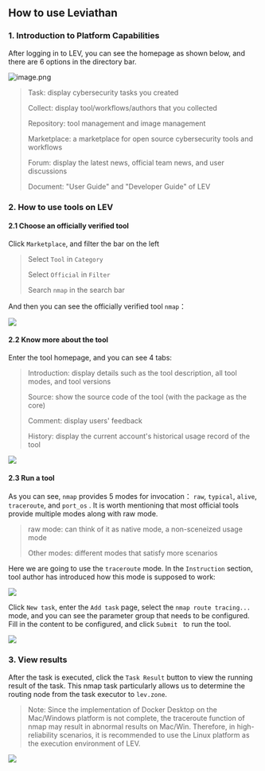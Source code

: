 ## How to use Leviathan

### 1. Introduction to Platform Capabilities 

After logging in to LEV, you can see the homepage as shown below, and there are 6 options in the directory bar.

![image.png](https://levimg.s3.cn-northwest-1.amazonaws.com.cn/x/%E6%88%AA%E5%B1%8F2022-05-29+14.21.40.png)

>Task: display cybersecurity tasks you created
>
>Collect: display tool/workflows/authors that you collected
>
>Repository: tool management and image management
>
>Marketplace: a marketplace for open source cybersecurity tools and workflows
>
>Forum: display the latest news, official team news, and user discussions
>
>Document: "User Guide" and "Developer Guide" of LEV

### 2. How to use tools on LEV

#### 2.1 Choose an officially verified tool 

Click `Marketplace`, and filter the bar on the left
> Select `Tool` in `Category`
>
> Select `Official` in `Filter`
>
> Search `nmap` in the search bar

And then you can see the officially verified tool `nmap`：

![](https://levimg.s3.cn-northwest-1.amazonaws.com.cn/x/%E6%88%AA%E5%B1%8F2022-05-29+14.43.36.png)

#### 2.2 Know more about the tool

Enter the tool homepage, and you can see 4 tabs:

> Introduction: display details such as the tool description, all tool modes, and tool versions
>
> Source: show the source code of the tool (with the package as the core)
>
> Comment: display users' feedback
>
> History: display the current account's historical usage record of the tool

![](https://levimg.s3.cn-northwest-1.amazonaws.com.cn/x/%E6%88%AA%E5%B1%8F2022-05-29+18.08.55.png)

#### 2.3 Run a tool

As you can see, `nmap` provides 5 modes for invocation： `raw`, `typical`, `alive`, `traceroute`, and `port_os` . It is worth mentioning that most official tools provide multiple modes along with raw mode.

> raw mode: can think of it as native mode, a non-sceneized usage mode
>
> Other modes: different modes that satisfy more scenarios

Here we are going to use the `traceroute` mode. In the `Instruction` section, tool author has introduced how this mode is supposed to work:

![](https://levimg.s3.cn-northwest-1.amazonaws.com.cn/x/%E6%88%AA%E5%B1%8F2022-05-29+18.59.17.png)

Click `New task`, enter the `Add task` page, select the `nmap route tracing...` mode, and you can see the parameter group that needs to be configured. Fill in the content to be configured, and click `Submit ` to run the tool.

![](https://levimg.s3.cn-northwest-1.amazonaws.com.cn/x/%E6%88%AA%E5%B1%8F2022-05-29+19.03.38.png)

### 3. View results

After the task is executed, click the `Task Result` button to view the running result of the task. This nmap task particularly allows us to determine the routing node from the task executor to `lev.zone`.

> Note: Since the implementation of Docker Desktop on the Mac/Windows platform is not complete, the traceroute function of nmap may result in abnormal results on Mac/Win. Therefore, in high-reliability scenarios, it is recommended to use the Linux platform as the execution environment of LEV.

![](https://levimg.s3.cn-northwest-1.amazonaws.com.cn/x/%E6%88%AA%E5%B1%8F2022-05-29+19.17.21.png)
